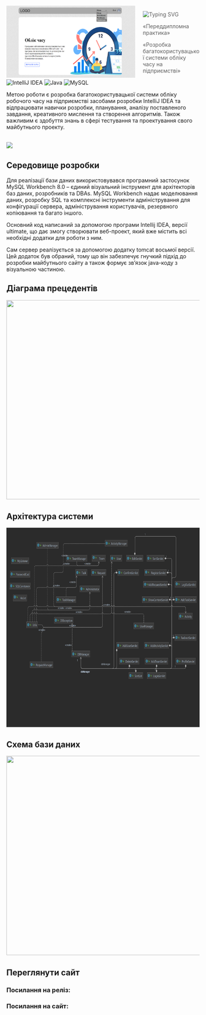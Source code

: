 <img src="https://github.com/Vadym-Al/Time-Accounting/blob/main/png/logo.png" align="left" width="336px" height="188px"/>

<img align="left" width="0" height="192px" hspace="10"/>

> ![Typing SVG](https://readme-typing-svg.herokuapp.com?size=30&color=48B9F7&lines=Time+Accounting)
> 
> «Переддипломна практика» 
> 
> «Розробка багатокористувацької системи обліку часу на підприємстві» 

![IntelliJ IDEA](https://img.shields.io/badge/IntelliJIDEA-000000.svg?style=for-the-badge&logo=intellij-idea&logoColor=white)
![Java](https://img.shields.io/badge/java-%23ED8B00.svg?style=for-the-badge&logo=java&logoColor=white)
![MySQL](https://img.shields.io/badge/mysql-%2300f.svg?style=for-the-badge&logo=mysql&logoColor=white)

Метою роботи є розробка багатокористувацької системи обліку робочого часу на підприємстві засобами розробки IntelliJ IDEA та відпрацювати навички розробки, планування, аналізу поставленого завдання, креативного мислення та створення алгоритмів. Також важливим є здобуття знань в сфері тестування та проектування свого майбутнього проекту.

<br>![](https://github-profile-summary-cards.vercel.app/api/cards/profile-details?username=Vadym-Al&theme=solarized_dark)

## Середовище розробки 

Для реалізації бази даних використовувався програмний
застосунок MySQL Workbench 8.0 – єдиний візуальний інструмент для
архітекторів баз даних, розробників та DBAs. MySQL Workbench надає
моделювання даних, розробку SQL та комплексні інструменти
адміністрування для конфігурації сервера, адміністрування
користувачів, резервного копіювання та багато іншого.

Основний код написаний за допомогою програми Intellij IDEA,
версії ultimate, що дає змогу створювати веб-проект, який вже містить
всі необхідні додатки для роботи з ним.

Сам сервер реалізується за допомогою додатку tomcat восьмої
версії. Цей додаток був обраний, тому що він забезпечує гнучкий підхід
до розробки майбутнього сайту а також формує зв’язок java-коду з
візуальною частиною.

## Діаграма прецедентів

<p align="center"><img src="YOURIMAGE" width="720px" height="520px"/><p/>

## Архітектура системи

<p align="center"><img src="https://github.com/Vadym-Al/Time-Accounting/blob/main/png/all.png" width="720px" height="520px"/><p/>

## Схема бази даних

<p align="center"><img src="YOURIMAGE" width="720px" height="520px"/><p/>

## Переглянути сайт  

### Посилання на реліз:
### Посилання на сайт: 
